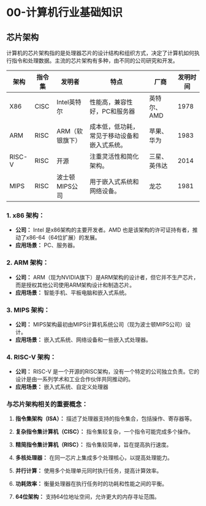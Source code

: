 # 00-计算机行业基础知识

## 芯片架构
计算机的芯片架构指的是处理器芯片的设计结构和组织方式，决定了计算机如何执行指令和处理数据。主流的芯片架构有多种，由不同的公司研究和开发。

| 架构 | 指令集 | 发明者 | 特点 | 厂商 | 发明时间 |
| -- | -- | -- | -- | -- | -- |
| X86 | CISC | Intel英特尔 | 性能高，兼容性好，PC和服务器 | 英特尔、AMD | 1978 |
| ARM | RISC | ARM（软银旗下） | 成本低，低功耗，常见于移动设备和嵌入式系统。 | 苹果、华为 | 1983 |
| RISC-V | RISC | 开源 | 注重灵活性和简化架构。 | 三星、英伟达 | 2014 |
| MIPS | RISC | 波士顿MIPS公司 | 用于嵌入式系统和网络设备。 | 龙芯 | 1981 |

### 1. **x86 架构：**
- **公司：** Intel 是x86架构的主要开发者。AMD 也是该架构的许可证持有者，推动了x86-64（64位扩展）的发展。
- **应用场景：** PC、服务器。

### 2. **ARM 架构：**
- **公司：** ARM（现为NVIDIA旗下）是ARM架构的设计者，但它并不生产芯片，而是授权其他公司使用ARM架构设计和制造芯片。
- **应用场景：** 智能手机、平板电脑和嵌入式系统。

### 3. **MIPS 架构：**
- **公司：** MIPS架构最初由MIPS计算机系统公司（现为波士顿MIPS公司）设计。
- **应用场景：** 嵌入式系统、网络设备和一些嵌入式处理器。

### 4. **RISC-V 架构：**
- **公司：** RISC-V 是一个开源的RISC架构，没有一个特定的公司独立负责。它的设计是由一系列学术和工业合作伙伴共同推动的。
- **应用场景：** 嵌入式系统、自定义处理器

### 与芯片架构相关的重要概念：

1. **指令集架构（ISA）：** 描述了处理器支持的指令集合，包括操作、寄存器等。
   
2. **复杂指令集计算机（CISC）：** 指令集较复杂，一个指令可能完成多个操作。

3. **精简指令集计算机（RISC）：** 指令集较简单，旨在提高执行速度。

4. **多核处理器：** 在同一芯片上集成多个处理核心，以提高处理能力。

5. **并行计算：** 使用多个处理单元同时执行任务，提高计算效率。

6. **功耗效率：** 衡量处理器在执行任务时的功耗和性能之间的平衡。

7. **64位架构：** 支持64位地址空间，允许更大的内存寻址范围。